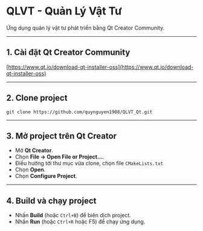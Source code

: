 # QLVT - Quản Lý Vật Tư

Ứng dụng quản lý vật tư phát triển bằng Qt Creator Community.

---

## 1. Cài đặt Qt Creator Community

[https://www.qt.io/download-qt-installer-oss](https://www.qt.io/download-qt-installer-oss)

---

## 2. Clone project

```
git clone https://github.com/quynguyen1908/QLVT_Qt.git
```

---

## 3. Mở project trên Qt Creator

- Mở **Qt Creator**.
- Chọn **File → Open File or Project...**.
- Điều hướng tới thư mục vừa clone, chọn file `CMakeLists.txt`
- Chọn **Open**.
- Chọn **Configure Project**.

---

## 4. Build và chạy project

- Nhấn **Build** (hoặc `Ctrl+B`) để biên dịch project.
- Nhấn **Run** (hoặc `Ctrl+R` hoặc F5) để chạy ứng dụng.

